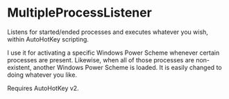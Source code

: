 # MultipleProcessListener

Listens for started/ended processes and executes whatever you wish, within AutoHotKey scripting.

I use it for activating a specific Windows Power Scheme whenever certain processes are present. Likewise, when all of those processes are non-existent, another Windows Power Scheme is loaded. It is easily changed to doing whatever you like.

Requires AutoHotKey v2.
